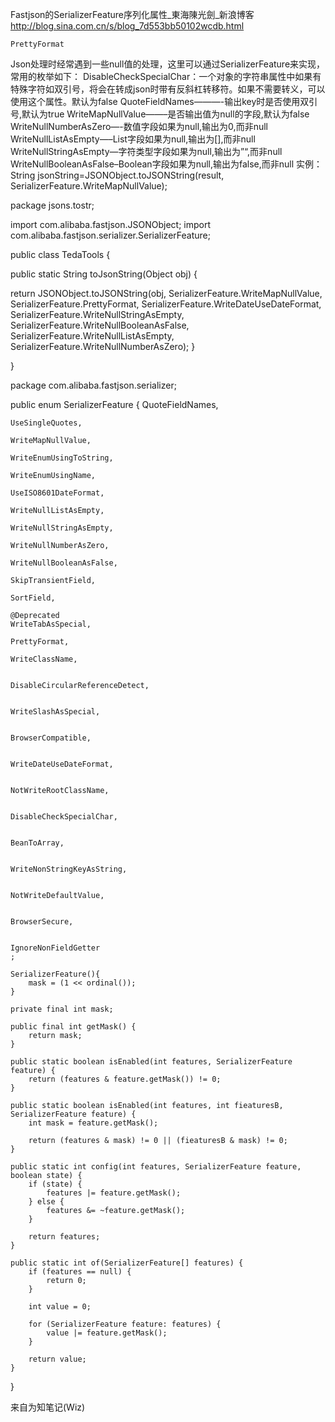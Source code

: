 Fastjson的SerializerFeature序列化属性_東海陳光劍_新浪博客 http://blog.sina.com.cn/s/blog_7d553bb50102wcdb.html

`PrettyFormat`


Json处理时经常遇到一些null值的处理，这里可以通过SerializerFeature来实现，常用的枚举如下：
DisableCheckSpecialChar：一个对象的字符串属性中如果有特殊字符如双引号，将会在转成json时带有反斜杠转移符。如果不需要转义，可以使用这个属性。默认为false QuoteFieldNames———-输出key时是否使用双引号,默认为true WriteMapNullValue——–是否输出值为null的字段,默认为false WriteNullNumberAsZero—-数值字段如果为null,输出为0,而非null WriteNullListAsEmpty—–List字段如果为null,输出为[],而非null WriteNullStringAsEmpty—字符类型字段如果为null,输出为”“,而非null WriteNullBooleanAsFalse–Boolean字段如果为null,输出为false,而非null
实例：
 String jsonString=JSONObject.toJSONString(result, SerializerFeature.WriteMapNullValue);

package jsons.tostr;

import com.alibaba.fastjson.JSONObject;
import com.alibaba.fastjson.serializer.SerializerFeature;

 
public class TedaTools {

public static String toJsonString(Object obj) {

return JSONObject.toJSONString(obj, SerializerFeature.WriteMapNullValue, SerializerFeature.PrettyFormat,
SerializerFeature.WriteDateUseDateFormat, SerializerFeature.WriteNullStringAsEmpty,
SerializerFeature.WriteNullBooleanAsFalse, SerializerFeature.WriteNullListAsEmpty,
SerializerFeature.WriteNullNumberAsZero);
}

}



 
package com.alibaba.fastjson.serializer;

 
public enum SerializerFeature {
    QuoteFieldNames,
   
    UseSingleQuotes,
   
    WriteMapNullValue,
   
    WriteEnumUsingToString,
   
    WriteEnumUsingName,
   
    UseISO8601DateFormat,
   
    WriteNullListAsEmpty,
   
    WriteNullStringAsEmpty,
   
    WriteNullNumberAsZero,
   
    WriteNullBooleanAsFalse,
   
    SkipTransientField,
   
    SortField,
   
    @Deprecated
    WriteTabAsSpecial,
   
    PrettyFormat,
   
    WriteClassName,

   
    DisableCircularReferenceDetect,

   
    WriteSlashAsSpecial,

   
    BrowserCompatible,

   
    WriteDateUseDateFormat,

   
    NotWriteRootClassName,

   
    DisableCheckSpecialChar,

   
    BeanToArray,

   
    WriteNonStringKeyAsString,
    
   
    NotWriteDefaultValue,
    
   
    BrowserSecure,
    
   
    IgnoreNonFieldGetter
    ;

    SerializerFeature(){
        mask = (1 << ordinal());
    }

    private final int mask;

    public final int getMask() {
        return mask;
    }

    public static boolean isEnabled(int features, SerializerFeature feature) {
        return (features & feature.getMask()) != 0;
    }
    
    public static boolean isEnabled(int features, int fieaturesB, SerializerFeature feature) {
        int mask = feature.getMask();
        
        return (features & mask) != 0 || (fieaturesB & mask) != 0;
    }

    public static int config(int features, SerializerFeature feature, boolean state) {
        if (state) {
            features |= feature.getMask();
        } else {
            features &= ~feature.getMask();
        }

        return features;
    }
    
    public static int of(SerializerFeature[] features) {
        if (features == null) {
            return 0;
        }
        
        int value = 0;
        
        for (SerializerFeature feature: features) {
            value |= feature.getMask();
        }
        
        return value;
    }
}
     

来自为知笔记(Wiz)